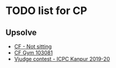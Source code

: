 # TODO list for CP

## Upsolve
- [CF - Not sitting](https://codeforces.com/contest/1627/problem/B)
- [CF Gym 103081](https://codeforces.com/gym/103081)
- [Vjudge contest - ICPC Kanpur 2019-20](https://vjudge.net/contest/477793)
